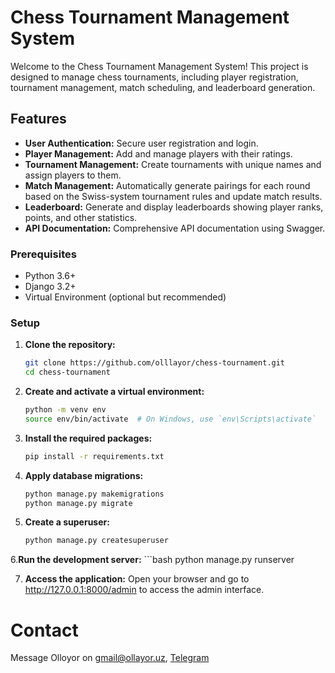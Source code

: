 
# Chess Tournament Management System

Welcome to the Chess Tournament Management System! This project is designed to manage chess tournaments, including player registration, tournament management, match scheduling, and leaderboard generation.

## Features

- **User Authentication:** Secure user registration and login.
- **Player Management:** Add and manage players with their ratings.
- **Tournament Management:** Create tournaments with unique names and assign players to them.
- **Match Management:** Automatically generate pairings for each round based on the Swiss-system tournament rules and update match results.
- **Leaderboard:** Generate and display leaderboards showing player ranks, points, and other statistics.
- **API Documentation:** Comprehensive API documentation using Swagger.

### Prerequisites

- Python 3.6+
- Django 3.2+
- Virtual Environment (optional but recommended)

### Setup

1. **Clone the repository:**
   ```bash
   git clone https://github.com/olllayor/chess-tournament.git
   cd chess-tournament

2. **Create and activate a virtual environment:**
    ```bash
    python -m venv env
    source env/bin/activate  # On Windows, use `env\Scripts\activate`

3. **Install the required packages:**
    ```bash
    pip install -r requirements.txt

4. **Apply database migrations:**
    ```bash
    python manage.py makemigrations
    python manage.py migrate

5. **Create a superuser:**
    ```bash
    python manage.py createsuperuser

6.**Run the development server:**
    ```bash
    python manage.py runserver

7. **Access the application:**
Open your browser and go to http://127.0.0.1:8000/admin to access the admin interface.


# Contact
Message Olloyor on [gmail@ollayor.uz](mailto:gmail@ollayor.uz), [Telegram](https://t.me/olllayor)